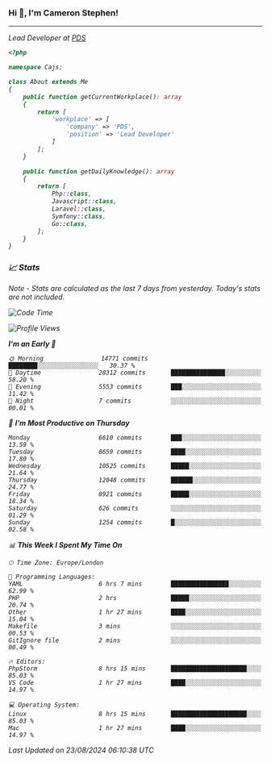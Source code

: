 ### Hi 👋, I'm Cameron Stephen!
<hr>
<p><em>Lead Developer at <a href="https://prindatasolutions.co.uk">PDS</a></p>


```php
<?php

namespace Cajs;

class About extends Me
{
    public function getCurrentWorkplace(): array
    {
        return [
            'workplace' => [
                'company' => 'PDS',
                'position' => 'Lead Developer'
            ]
        ];
    }

    public function getDailyKnowledge(): array
    {
        return [
            Php::class,
            Javascript::class,
            Laravel::class,
            Symfony::class,
            Go::class,
        ];
    }
}
```

### 📈 Stats
<p><em>Note - Stats are calculated as the last 7 days from yesterday. Today's stats are not included.</em></p>


<!--START_SECTION:waka-->
![Code Time](http://img.shields.io/badge/Code%20Time-3%2C910%20hrs%203%20mins-blue)

![Profile Views](http://img.shields.io/badge/Profile%20Views-0-blue)

**I'm an Early 🐤** 

```text
🌞 Morning                14771 commits       ████████░░░░░░░░░░░░░░░░░   30.37 % 
🌆 Daytime                28312 commits       ███████████████░░░░░░░░░░   58.20 % 
🌃 Evening                5553 commits        ███░░░░░░░░░░░░░░░░░░░░░░   11.42 % 
🌙 Night                  7 commits           ░░░░░░░░░░░░░░░░░░░░░░░░░   00.01 % 
```
📅 **I'm Most Productive on Thursday** 

```text
Monday                   6610 commits        ███░░░░░░░░░░░░░░░░░░░░░░   13.59 % 
Tuesday                  8659 commits        ████░░░░░░░░░░░░░░░░░░░░░   17.80 % 
Wednesday                10525 commits       █████░░░░░░░░░░░░░░░░░░░░   21.64 % 
Thursday                 12048 commits       ██████░░░░░░░░░░░░░░░░░░░   24.77 % 
Friday                   8921 commits        █████░░░░░░░░░░░░░░░░░░░░   18.34 % 
Saturday                 626 commits         ░░░░░░░░░░░░░░░░░░░░░░░░░   01.29 % 
Sunday                   1254 commits        █░░░░░░░░░░░░░░░░░░░░░░░░   02.58 % 
```


📊 **This Week I Spent My Time On** 

```text
🕑︎ Time Zone: Europe/London

💬 Programming Languages: 
YAML                     6 hrs 7 mins        ████████████████░░░░░░░░░   62.99 % 
PHP                      2 hrs               █████░░░░░░░░░░░░░░░░░░░░   20.74 % 
Other                    1 hr 27 mins        ████░░░░░░░░░░░░░░░░░░░░░   15.04 % 
Makefile                 3 mins              ░░░░░░░░░░░░░░░░░░░░░░░░░   00.53 % 
GitIgnore file           2 mins              ░░░░░░░░░░░░░░░░░░░░░░░░░   00.49 % 

🔥 Editors: 
PhpStorm                 8 hrs 15 mins       █████████████████████░░░░   85.03 % 
VS Code                  1 hr 27 mins        ████░░░░░░░░░░░░░░░░░░░░░   14.97 % 

💻 Operating System: 
Linux                    8 hrs 15 mins       █████████████████████░░░░   85.03 % 
Mac                      1 hr 27 mins        ████░░░░░░░░░░░░░░░░░░░░░   14.97 % 
```


 Last Updated on 23/08/2024 06:10:38 UTC
<!--END_SECTION:waka-->
